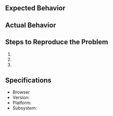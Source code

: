 ## Expected Behavior


## Actual Behavior


## Steps to Reproduce the Problem

  1.
  1.
  1.

## Specifications

  - Browser
  - Version:
  - Platform:
  - Subsystem: